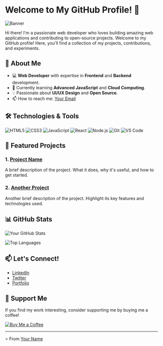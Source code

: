 # Welcome to My GitHub Profile! 👋

![Banner](https://via.placeholder.com/1200x400.png?text=Welcome+to+My+GitHub+Profile!)

Hi there! I'm a passionate web developer who loves building amazing web applications and contributing to open-source projects. Welcome to my GitHub profile! Here, you'll find a collection of my projects, contributions, and experiments.

## 🚀 About Me

- 💻 **Web Developer** with expertise in **Frontend** and **Backend** development.
- 🌱 Currently learning **Advanced JavaScript** and **Cloud Computing**.
- 💡 Passionate about **UI/UX Design** and **Open Source**.
- 📫 How to reach me: [Your Email](mailto:your.email@example.com)

## 🛠️ Technologies & Tools

![HTML5](https://img.shields.io/badge/-HTML5-E34F26?style=flat-square&logo=html5&logoColor=white)
![CSS3](https://img.shields.io/badge/-CSS3-1572B6?style=flat-square&logo=css3&logoColor=white)
![JavaScript](https://img.shields.io/badge/-JavaScript-F7DF1E?style=flat-square&logo=javascript&logoColor=black)
![React](https://img.shields.io/badge/-React-61DAFB?style=flat-square&logo=react&logoColor=black)
![Node.js](https://img.shields.io/badge/-Node.js-339933?style=flat-square&logo=node.js&logoColor=white)
![Git](https://img.shields.io/badge/-Git-F05032?style=flat-square&logo=git&logoColor=white)
![VS Code](https://img.shields.io/badge/-VS%20Code-007ACC?style=flat-square&logo=visual-studio-code&logoColor=white)

## 🌟 Featured Projects

### 1. [Project Name](https://github.com/yourusername/project-name)
A brief description of the project. What it does, why it's useful, and how to get started.

### 2. [Another Project](https://github.com/yourusername/another-project)
Another brief description of the project. Highlight its key features and technologies used.

## 📊 GitHub Stats

![Your GitHub Stats](https://github-readme-stats.vercel.app/api?username=yourusername&show_icons=true&theme=radical)

![Top Languages](https://github-readme-stats.vercel.app/api/top-langs/?username=yourusername&layout=compact&theme=radical)

## 📫 Let's Connect!

- [LinkedIn](https://www.linkedin.com/in/yourusername/)
- [Twitter](https://twitter.com/yourusername)
- [Portfolio](https://yourportfolio.com)

## 💖 Support Me

If you find my work interesting, consider supporting me by buying me a coffee!

[![Buy Me a Coffee](https://img.shields.io/badge/Buy%20Me%20a%20Coffee-FFDD00?style=for-the-badge&logo=buy-me-a-coffee&logoColor=black)](https://www.buymeacoffee.com/yourusername)

---

⭐️ From [Your Name](https://github.com/yourusername)
